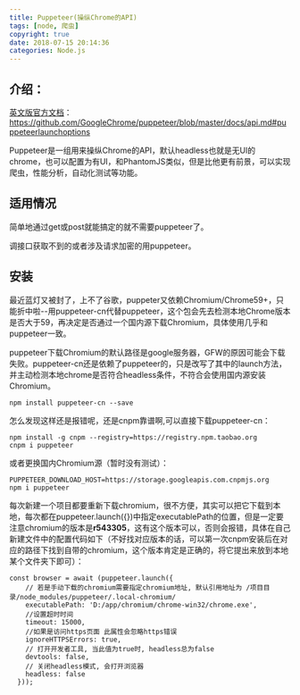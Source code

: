 ```yaml
---
title: Puppeteer(操纵Chrome的API)
tags: [node, 爬虫]
copyright: true
date: 2018-07-15 20:14:36
categories: Node.js
---
```

## 介绍：
[英文版官方文档](https://github.com/GoogleChrome/puppeteer/blob/master/docs/api.md#puppeteerlaunchoptions)：https://github.com/GoogleChrome/puppeteer/blob/master/docs/api.md#puppeteerlaunchoptions

Puppeteer是一组用来操纵Chrome的API，默认headless也就是无UI的chrome，也可以配置为有UI，和PhantomJS类似，但是比他更有前景，可以实现爬虫，性能分析，自动化测试等功能。

## 适用情况
简单地通过get或post就能搞定的就不需要puppeteer了。

调接口获取不到的或者涉及请求加密的用puppeteer。

## 安装
最近蓝灯又被封了，上不了谷歌，puppeter又依赖Chromium/Chrome59+，只能折中啦--用puppeteer-cn代替puppeteer，这个包会先去检测本地Chrome版本是否大于59，再决定是否通过一个国内源下载Chromium，具体使用几乎和puppeteer一致。

puppeteer下载Chromium的默认路径是google服务器，GFW的原因可能会下载失败。puppeteer-cn还是依赖了puppeteer的，只是改写了其中的launch方法，并主动检测本地chrome是否符合headless条件，不符合会使用国内源安装Chromium。

```
npm install puppeteer-cn --save
```
怎么发现这样还是报错呢，还是cnpm靠谱啊,可以直接下载puppeteer-cn：
```
npm install -g cnpm --registry=https://registry.npm.taobao.org
cnpm i puppeteer
```
或者更换国内Chromium源（暂时没有测试）：
```
PUPPETEER_DOWNLOAD_HOST=https://storage.googleapis.com.cnpmjs.org
npm i puppeteer
```
每次新建一个项目都要重新下载chromium，很不方便，其实可以把它下载到本地，每次都在puppeteer.launch({})中指定executablePath的位置，但是一定要注意chromium的版本是**r543305**，这有这个版本可以，否则会报错，具体在自己新建文件中的配置代码如下（不好找对应版本的话，可以第一次cnpm安装后在对应的路径下找到自带的chromium，这个版本肯定是正确的，将它提出来放到本地某个文件夹下即可）：
```
const browser = await (puppeteer.launch({
    // 若是手动下载的chromium需要指定chromium地址, 默认引用地址为 /项目目录/node_modules/puppeteer/.local-chromium/
    executablePath: 'D:/app/chromium/chrome-win32/chrome.exe',
    //设置超时时间
    timeout: 15000,
    //如果是访问https页面 此属性会忽略https错误
    ignoreHTTPSErrors: true,
    // 打开开发者工具, 当此值为true时, headless总为false
    devtools: false,
    // 关闭headless模式, 会打开浏览器
    headless: false
  }));
```